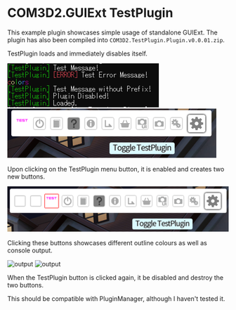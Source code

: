 # COM3D2.GUIExt TestPlugin

This example plugin showcases simple usage of standalone GUIExt. The plugin has also been compiled into `COM3D2.TestPlugin.Plugin.v0.0.01.zip`.

TestPlugin loads and immediately disables itself.

![output](../img/testpluginoutput.PNG)
![output](../img/testpluginmenu-disabled.PNG)

Upon clicking on the TestPlugin menu button, it is enabled and creates two new buttons.

![output](../img/testpluginmenu-enabled.png)

Clicking these buttons showcases different outline colours as well as console output.

![output](../img/testpluginmenu-buttons.png)
![output](../img/testpluginmenuoutput2.PNG)

When the TestPlugin button is clicked again, it be disabled and destroy the two buttons.

This should be compatible with PluginManager, although I haven't tested it.
